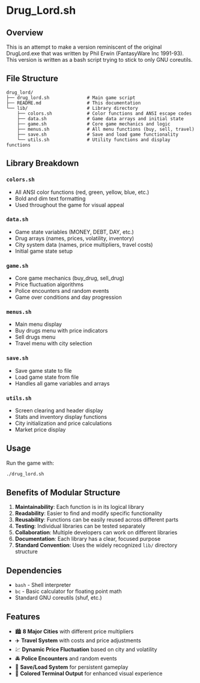 # Drug_Lord.sh

## Overview
This is an attempt to make a version reminiscent of the original DrugLord.exe
that was written by Phil Erwin (FantasyWare Inc 1991-93).
This version is written as a bash script trying to stick to only GNU coreutils.

## File Structure

```
drug_lord/
├── drug_lord.sh              # Main game script
├── README.md                 # This documentation
└── lib/                      # Library directory
    ├── colors.sh             # Color functions and ANSI escape codes
    ├── data.sh               # Game data arrays and initial state
    ├── game.sh               # Core game mechanics and logic
    ├── menus.sh              # All menu functions (buy, sell, travel)
    ├── save.sh               # Save and load game functionality
    └── utils.sh              # Utility functions and display functions
```

## Library Breakdown

### `colors.sh`
- All ANSI color functions (red, green, yellow, blue, etc.)
- Bold and dim text formatting
- Used throughout the game for visual appeal

### `data.sh`
- Game state variables (MONEY, DEBT, DAY, etc.)
- Drug arrays (names, prices, volatility, inventory)
- City system data (names, price multipliers, travel costs)
- Initial game state setup

### `game.sh`
- Core game mechanics (buy_drug, sell_drug)
- Price fluctuation algorithms
- Police encounters and random events
- Game over conditions and day progression

### `menus.sh`
- Main menu display
- Buy drugs menu with price indicators
- Sell drugs menu
- Travel menu with city selection

### `save.sh`
- Save game state to file
- Load game state from file
- Handles all game variables and arrays

### `utils.sh`
- Screen clearing and header display
- Stats and inventory display functions
- City initialization and price calculations
- Market price display

## Usage

Run the game with:
```bash
./drug_lord.sh
```

## Benefits of Modular Structure

1. **Maintainability**: Each function is in its logical library
2. **Readability**: Easier to find and modify specific functionality
3. **Reusability**: Functions can be easily reused across different parts
4. **Testing**: Individual libraries can be tested separately
5. **Collaboration**: Multiple developers can work on different libraries
6. **Documentation**: Each library has a clear, focused purpose
7. **Standard Convention**: Uses the widely recognized `lib/` directory structure

## Dependencies

- `bash` - Shell interpreter
- `bc` - Basic calculator for floating point math
- Standard GNU coreutils (shuf, etc.)

## Features

- 🏙️ **8 Major Cities** with different price multipliers
- ✈️ **Travel System** with costs and price adjustments
- 💹 **Dynamic Price Fluctuation** based on city and volatility
- 🚔 **Police Encounters** and random events
- 💾 **Save/Load System** for persistent gameplay
- 🎨 **Colored Terminal Output** for enhanced visual experience
